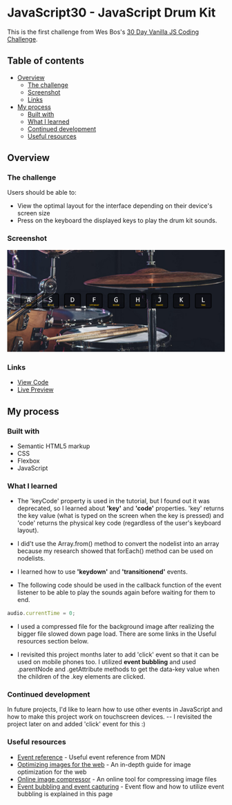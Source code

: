 # JavaScript30 - JavaScript Drum Kit

This is the first challenge from Wes Bos's [30 Day Vanilla JS Coding Challenge](https://javascript30.com/). 

## Table of contents

- [Overview](#overview)
  - [The challenge](#the-challenge)
  - [Screenshot](#screenshot)
  - [Links](#links)
- [My process](#my-process)
  - [Built with](#built-with)
  - [What I learned](#what-i-learned)
  - [Continued development](#continued-development)
  - [Useful resources](#useful-resources)

## Overview

### The challenge

Users should be able to:

- View the optimal layout for the interface depending on their device's screen size
- Press on the keyboard the displayed keys to play the drum kit sounds.

### Screenshot

![](./screenshot.png)

### Links

- [View Code](https://github.com/elizerdim/javascript-drum-kit)
- [Live Preview](https://elizerdim.github.io/javascript-drum-kit/)

## My process

### Built with

- Semantic HTML5 markup
- CSS
- Flexbox
- JavaScript

### What I learned

- The 'keyCode' property is used in the tutorial, but I found out it was deprecated, so I learned about **'key'** and **'code'** properties. 'key' returns the key value (what is typed on the screen when the key is pressed) and 'code' returns the physical key code (regardless of the user's keyboard layout). 

- I did't use the Array.from() method to convert the nodelist into an array because my research showed that forEach() method can be used on nodelists.

- I learned how to use **'keydown'** and **'transitionend'** events.

- The following code should be used in the callback function of the event listener to be able to play the sounds again before waiting for them to end.
```js
audio.currentTime = 0;
```

- I used a compressed file for the background image after realizing the bigger file slowed down page load. There are some links in the Useful resources section below.

- I revisited this project months later to add 'click' event so that it can be used on mobile phones too. I utilized **event bubbling** and used .parentNode and .getAttribute methods to get the data-key value when the children of the .key elements are clicked.

### Continued development

In future projects, I'd like to learn how to use other events in JavaScript and how to make this project work on touchscreen devices. -- I revisited the project later on and added 'click' event for this :)

### Useful resources

- [Event reference](https://developer.mozilla.org/en-US/docs/Web/Events) - Useful event reference from MDN
- [Optimizing images for the web](https://dev.to/prototyp/optimizing-images-for-the-web-an-in-depth-guide-4j7d) - An in-depth guide for image optimization for the web
- [Online image compressor](https://compressor.io/) - An online tool for compressing image files
- [Event bubbling and event capturing](https://www.javascripttutorial.net/javascript-dom/javascript-events/) - Event flow and how to utilize event bubbling is explained in this page
